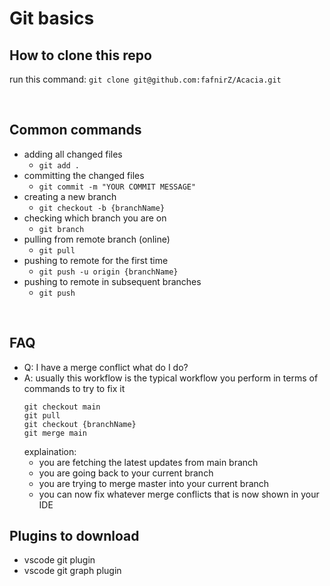 # Git basics

## How to clone this repo
run this command: 
`git clone git@github.com:fafnirZ/Acacia.git`

</br>

## Common commands

- adding all changed files
    - `git add .`
- committing the changed files
    - `git commit -m "YOUR COMMIT MESSAGE"`
- creating a new branch
    - `git checkout -b {branchName}`
- checking which branch you are on
    - `git branch`
- pulling from remote branch (online)
    - `git pull`
- pushing to remote for the first time
    - `git push -u origin {branchName}`
- pushing to remote in subsequent branches
    - `git push`

</br>

## FAQ
- Q: I have a merge conflict what do I do?
- A: usually this workflow is the typical workflow you perform in terms of commands to try to fix it
    ```
    git checkout main
    git pull
    git checkout {branchName}
    git merge main
    ```
    explaination: 
    - you are fetching the latest updates from main branch
    - you are going back to your current branch
    - you are trying to merge master into your current branch 
    - you can now fix whatever merge conflicts that is now shown in your IDE



## Plugins to download
- vscode git plugin
- vscode git graph plugin

